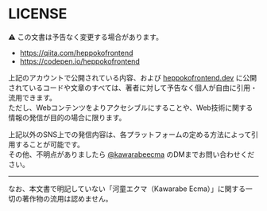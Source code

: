 # LICENSE

:warning: この文書は予告なく変更する場合があります。

- <https://qiita.com/heppokofrontend>
- <https://codepen.io/heppokofrontend>

上記のアカウントで公開されている内容、および [heppokofrontend.dev](https://heppokofrontend.dev) に公開されているコードや文章のすべては、著者に対して予告なく個人が自由に引用・流用できます。  
ただし、Webコンテンツをよりアクセシブルにすることや、Web技術に関する情報の発信が目的の場合に限ります。

上記以外のSNS上での発信内容は、各プラットフォームの定める方法によって引用することが可能です。  
その他、不明点がありましたら [@kawarabeecma](https://twitter.com/KawarabeEcma) のDMまでお問い合わせください。

-----

なお、本文書で明記していない「河童エクマ（Kawarabe Ecma）」に関する一切の著作物の流用は認めません。  

